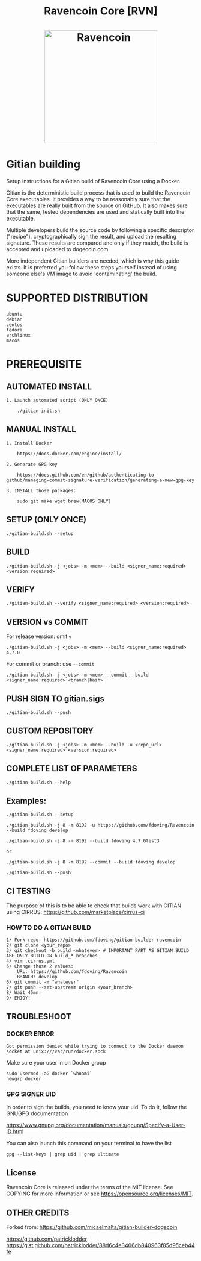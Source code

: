 <h1 align="center">
Ravencoin Core [RVN]  
<br/><br/>
<img src="https://ravencoin.org/assets/img/media/logo-wide-sm-white.png" alt="Ravencoin" width="300"/>
</h1>

# Gitian building

Setup instructions for a Gitian build of Ravencoin Core using a Docker.

Gitian is the deterministic build process that is used to build the Ravencoin Core executables. It provides a way to be reasonably sure that the executables are really built from the source on GitHub. It also makes sure that the same, tested dependencies are used and statically built into the executable.

Multiple developers build the source code by following a specific descriptor ("recipe"), cryptographically sign the result, and upload the resulting signature. These results are compared and only if they match, the build is accepted and uploaded to dogecoin.com.

More independent Gitian builders are needed, which is why this guide exists. It is preferred you follow these steps yourself instead of using someone else's VM image to avoid 'contaminating' the build.


# SUPPORTED DISTRIBUTION

    ubuntu
    debian
    centos
    fedora
    archlinux
    macos

# PREREQUISITE
## AUTOMATED INSTALL
    1. Launch automated script (ONLY ONCE)

        ./gitian-init.sh

## MANUAL INSTALL
    1. Install Docker

        https://docs.docker.com/engine/install/

    2. Generate GPG key

        https://docs.github.com/en/github/authenticating-to-github/managing-commit-signature-verification/generating-a-new-gpg-key

    3. INSTALL those packages:

        sudo git make wget brew(MACOS ONLY)

    
## SETUP  (ONLY ONCE)
    ./gitian-build.sh --setup

## BUILD
    ./gitian-build.sh -j <jobs> -m <mem> --build <signer_name:required> <version:required>

## VERIFY
    ./gitian-build.sh --verify <signer_name:required> <version:required>

## VERSION vs COMMIT
  For release version: omit `v` 

    ./gitian-build.sh -j <jobs> -m <mem> --build <signer_name:required> 4.7.0

  For commit or branch: use `--commit`
    
    ./gitian-build.sh -j <jobs> -m <mem> --commit --build <signer_name:required> <branch|hash>

## PUSH SIGN TO gitian.sigs
    ./gitian-build.sh --push

## CUSTOM REPOSITORY
    ./gitian-build.sh -j <jobs> -m <mem> --build -u <repo_url> <signer_name:required> <version:required>

## COMPLETE LIST OF PARAMETERS
    ./gitian-build.sh --help

## Examples:
    ./gitian-build.sh --setup
    
    ./gitian-build.sh -j 8 -m 8192 -u https://github.com/fdoving/Ravencoin --build fdoving develop

    ./gitian-build.sh -j 8 -m 8192 --build fdoving 4.7.0test3

    or

    ./gitian-build.sh -j 8 -m 8192 --commit --build fdoving develop

    ./gitian-build.sh --push

## CI TESTING

The purpose of this is to be able to check that builds work with GITIAN using CIRRUS: https://github.com/marketplace/cirrus-ci

### HOW TO DO A GITIAN BUILD

    1/ Fork repo: https://github.com/fdoving/gitian-builder-ravencoin
    2/ git clone <your_repo>
    3/ git checkout -b build_<whatever> # IMPORTANT PART AS GITIAN BUILD ARE ONLY BUILD ON build_* branches
    4/ vim .cirrus.yml
    5/ Change those 2 values:
        URL: https://github.com/fdoving/Ravencoin
        BRANCH: develop
    6/ git commit -m "whatever"
    7/ git push --set-upstream origin <your_branch>
    8/ Wait 45mn!
    9/ ENJOY!

## TROUBLESHOOT
    
### DOCKER ERROR

    Got permission denied while trying to connect to the Docker daemon socket at unix:///var/run/docker.sock

Make sure your user in on Docker group

    sudo usermod -aG docker `whoami`
    newgrp docker


### GPG SIGNER UID

In order to sign the builds, you need to know your uid. To do it, follow the GNUGPG documentation

https://www.gnupg.org/documentation/manuals/gnupg/Specify-a-User-ID.html

You can also launch this command on your terminal to have the list

    gpg --list-keys | grep uid | grep ultimate

## License

Ravencoin Core is released under the terms of the MIT license. See COPYING for more information or see https://opensource.org/licenses/MIT.

## OTHER CREDITS

Forked from: https://github.com/micaelmalta/gitian-builder-dogecoin

https://github.com/patricklodder
https://gist.github.com/patricklodder/88d6c4e3406db840963f85d95ceb44fe
